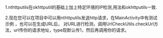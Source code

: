 1.nthttputils在okhttputil的基础上加上特定环境的IP检测,用法和okhttputils一致.

2.现在您可以在项目中可以用nthttputils发送http请求，在MainActivity中有测试示例 ，也可以在生成URL后，
对URL进行检测，调用UrlCheckUtils.checkUrl方法，url传你的请求地址，type现默认传1，然后再调用你的请求。
